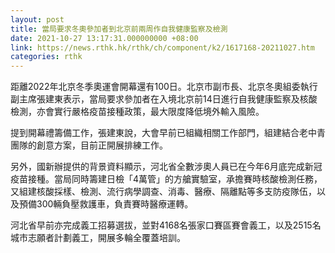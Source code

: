 ```yaml
---
layout: post
title: 當局要求冬奧參加者到北京前兩周作自我健康監察及檢測
date: 2021-10-27 13:17:31.000000000 +08:00
link: https://news.rthk.hk/rthk/ch/component/k2/1617168-20211027.htm
categories: rthk
---
```


距離2022年北京冬季奧運會開幕還有100日。北京市副市長、北京冬奧組委執行副主席張建東表示，當局要求參加者在入境北京前14日進行自我健康監察及核酸檢測，亦會實行嚴格疫苗接種政策，最大限度降低境外輸入風險。

提到開幕禮籌備工作，張建東說，大會早前已組織相關工作部門，組建結合老中青團隊的創意方案，目前正開展排練工作。

另外，國新辦提供的背景資料顯示，河北省全數涉奧人員已在今年6月底完成新冠疫苗接種。當局同時籌建日檢「4萬管」的方艙實驗室，承擔賽時核酸檢測任務，又組建核酸採樣、檢測、流行病學調查、消毒、醫療、隔離點等多支防疫隊伍，以及預備300輛負壓救護車，負責賽時醫療運轉。

河北省早前亦完成義工招募選拔，並對4168名張家口賽區賽會義工，以及2515名城市志願者計劃義工，開展多輪全覆蓋培訓。

